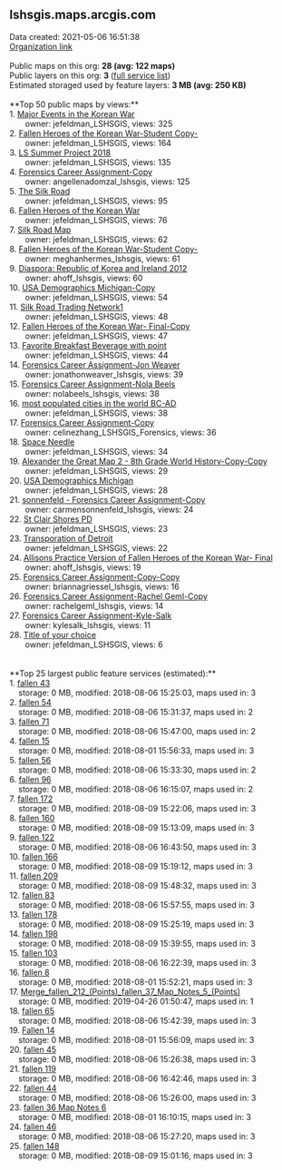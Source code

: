 <h2>lshsgis.maps.arcgis.com</h2> Data created: 2021-05-06 16:51:38 <br /><a target='new' href='https://lshsgis.maps.arcgis.com'>Organization link</a><br /><br />Public maps on this org: <b>28 (avg: 122 maps)</b><br />Public layers on this org: <b>3 </b>(<a target='new' href='https://services.arcgis.com/WLJaylp3Mq2nQcyt/ArcGIS/rest/services'>full service list</a>)<br />Estimated storaged used by feature layers: <b>3 MB (avg: 250 KB)</b><br /><br />**Top 50 public maps by views:**<br />  1. <a target='new' href='https://www.arcgis.com/home/item.html?id=599bd3a515ed46948b862ddd40dc24b0'>Major Events in the Korean War</a> <br />  &nbsp;&nbsp;&nbsp;&nbsp; &nbsp;&nbsp;owner: jefeldman_LSHSGIS, views: 325<br />  2. <a target='new' href='https://www.arcgis.com/home/item.html?id=0fb3c8c195424deebbbd8507d515e65b'>Fallen Heroes of the Korean War-Student Copy-</a> <br />  &nbsp;&nbsp;&nbsp;&nbsp; &nbsp;&nbsp;owner: jefeldman_LSHSGIS, views: 164<br />  3. <a target='new' href='https://www.arcgis.com/home/item.html?id=7f9624cae5d640669d483545fde7a75b'>LS Summer Project 2018</a> <br />  &nbsp;&nbsp;&nbsp;&nbsp; &nbsp;&nbsp;owner: jefeldman_LSHSGIS, views: 135<br />  4. <a target='new' href='https://www.arcgis.com/home/item.html?id=5b062fb667fe4326886df03df23a223d'>Forensics Career Assignment-Copy</a> <br />  &nbsp;&nbsp;&nbsp;&nbsp; &nbsp;&nbsp;owner: angellenadomzal_lshsgis, views: 125<br />  5. <a target='new' href='https://www.arcgis.com/home/item.html?id=635617cd0ea845ca814a2c76d05af6cc'>The Silk Road </a> <br />  &nbsp;&nbsp;&nbsp;&nbsp; &nbsp;&nbsp;owner: jefeldman_LSHSGIS, views: 95<br />  6. <a target='new' href='https://www.arcgis.com/home/item.html?id=551628d0925940c49b93f10d25e7585b'>Fallen Heroes of the Korean War</a> <br />  &nbsp;&nbsp;&nbsp;&nbsp; &nbsp;&nbsp;owner: jefeldman_LSHSGIS, views: 76<br />  7. <a target='new' href='https://www.arcgis.com/home/item.html?id=ab908699a9c94841be7eaec9bd0172eb'>Silk Road Map</a> <br />  &nbsp;&nbsp;&nbsp;&nbsp; &nbsp;&nbsp;owner: jefeldman_LSHSGIS, views: 62<br />  8. <a target='new' href='https://www.arcgis.com/home/item.html?id=73626375c7a2438e9699ab90dd46686f'>Fallen Heroes of the Korean War-Student Copy-</a> <br />  &nbsp;&nbsp;&nbsp;&nbsp; &nbsp;&nbsp;owner: meghanhermes_lshsgis, views: 61<br />  9. <a target='new' href='https://www.arcgis.com/home/item.html?id=32e6d8000d75422cad7c06d9fd7e5dd8'>Diaspora: Republic of Korea and Ireland 2012</a> <br />  &nbsp;&nbsp;&nbsp;&nbsp; &nbsp;&nbsp;owner: ahoff_lshsgis, views: 60<br />  10. <a target='new' href='https://www.arcgis.com/home/item.html?id=d00bf8fa2d32433788b019a7fbf0fa78'>USA Demographics Michigan-Copy</a> <br />  &nbsp;&nbsp;&nbsp;&nbsp; &nbsp;&nbsp;owner: jefeldman_LSHSGIS, views: 54<br />  11. <a target='new' href='https://www.arcgis.com/home/item.html?id=f287653402894901927958b439447f0f'>Silk Road Trading Network1</a> <br />  &nbsp;&nbsp;&nbsp;&nbsp; &nbsp;&nbsp;owner: jefeldman_LSHSGIS, views: 48<br />  12. <a target='new' href='https://www.arcgis.com/home/item.html?id=967607c352774f09bd9f0bb6c45fc2e6'>Fallen Heroes of the Korean War- Final-Copy</a> <br />  &nbsp;&nbsp;&nbsp;&nbsp; &nbsp;&nbsp;owner: jefeldman_LSHSGIS, views: 47<br />  13. <a target='new' href='https://www.arcgis.com/home/item.html?id=472e516ea07d4a3bb2c264466eb797a6'>Favorite Breakfast Beverage with point</a> <br />  &nbsp;&nbsp;&nbsp;&nbsp; &nbsp;&nbsp;owner: jefeldman_LSHSGIS, views: 44<br />  14. <a target='new' href='https://www.arcgis.com/home/item.html?id=91fd9a0235e84607af82a78154000a1d'>Forensics Career Assignment-Jon Weaver</a> <br />  &nbsp;&nbsp;&nbsp;&nbsp; &nbsp;&nbsp;owner: jonathonweaver_lshsgis, views: 39<br />  15. <a target='new' href='https://www.arcgis.com/home/item.html?id=604160ac08814b7dbf27d69e9f2bf92e'>Forensics Career Assignment-Nola Beels</a> <br />  &nbsp;&nbsp;&nbsp;&nbsp; &nbsp;&nbsp;owner: nolabeels_lshsgis, views: 38<br />  16. <a target='new' href='https://www.arcgis.com/home/item.html?id=b22294a71bcf4830ab4daf74aeb5d998'>most populated cities in the world BC-AD</a> <br />  &nbsp;&nbsp;&nbsp;&nbsp; &nbsp;&nbsp;owner: jefeldman_LSHSGIS, views: 38<br />  17. <a target='new' href='https://www.arcgis.com/home/item.html?id=1c86a12dc7e149f1aa729cad2b60827b'>Forensics Career Assignment-Copy</a> <br />  &nbsp;&nbsp;&nbsp;&nbsp; &nbsp;&nbsp;owner: celinezhang_LSHSGIS_Forensics, views: 36<br />  18. <a target='new' href='https://www.arcgis.com/home/item.html?id=6b38e41dc35a4d32975bddf74d86b34d'>Space Needle</a> <br />  &nbsp;&nbsp;&nbsp;&nbsp; &nbsp;&nbsp;owner: jefeldman_LSHSGIS, views: 34<br />  19. <a target='new' href='https://www.arcgis.com/home/item.html?id=8fa0b2a86b594a398b94a8636b2d2f24'>Alexander the Great Map 2 - 8th Grade World History-Copy-Copy</a> <br />  &nbsp;&nbsp;&nbsp;&nbsp; &nbsp;&nbsp;owner: jefeldman_LSHSGIS, views: 29<br />  20. <a target='new' href='https://www.arcgis.com/home/item.html?id=a6b8fc61bc4349aebb6868f4a2523f19'>USA Demographics Michigan</a> <br />  &nbsp;&nbsp;&nbsp;&nbsp; &nbsp;&nbsp;owner: jefeldman_LSHSGIS, views: 28<br />  21. <a target='new' href='https://www.arcgis.com/home/item.html?id=a2fbf68ac8564776bbbfdacc529486c9'>sonnenfeld - Forensics Career Assignment-Copy</a> <br />  &nbsp;&nbsp;&nbsp;&nbsp; &nbsp;&nbsp;owner: carmensonnenfeld_lshsgis, views: 24<br />  22. <a target='new' href='https://www.arcgis.com/home/item.html?id=f061be1cc68941d997bd93499bcf4fe9'>St Clair Shores PD</a> <br />  &nbsp;&nbsp;&nbsp;&nbsp; &nbsp;&nbsp;owner: jefeldman_LSHSGIS, views: 23<br />  23. <a target='new' href='https://www.arcgis.com/home/item.html?id=6b96e5e5fd8c44409b4b2b1c853f6c76'>Transporation of Detroit</a> <br />  &nbsp;&nbsp;&nbsp;&nbsp; &nbsp;&nbsp;owner: jefeldman_LSHSGIS, views: 22<br />  24. <a target='new' href='https://www.arcgis.com/home/item.html?id=1e6444c43c7b4a2d80daeeac47fd6151'>Allisons Practice Version of Fallen Heroes of the Korean War- Final</a> <br />  &nbsp;&nbsp;&nbsp;&nbsp; &nbsp;&nbsp;owner: ahoff_lshsgis, views: 19<br />  25. <a target='new' href='https://www.arcgis.com/home/item.html?id=c0ac311ac12f4b2ca883a830a8d3cc53'>Forensics Career Assignment-Copy-Copy</a> <br />  &nbsp;&nbsp;&nbsp;&nbsp; &nbsp;&nbsp;owner: briannagriessel_lshsgis, views: 16<br />  26. <a target='new' href='https://www.arcgis.com/home/item.html?id=580a238683fe456a9f8eb1cf8d0b8f21'>Forensics Career Assignment-Rachel Geml-Copy</a> <br />  &nbsp;&nbsp;&nbsp;&nbsp; &nbsp;&nbsp;owner: rachelgeml_lshsgis, views: 14<br />  27. <a target='new' href='https://www.arcgis.com/home/item.html?id=f6c492e2857f48e386cfb7831015d6b2'>Forensics Career Assignment-Kyle-Salk</a> <br />  &nbsp;&nbsp;&nbsp;&nbsp; &nbsp;&nbsp;owner: kylesalk_lshsgis, views: 11<br />  28. <a target='new' href='https://www.arcgis.com/home/item.html?id=42f1c46db03c4b0c9342b85f619f8714'>Title of your choice</a> <br />  &nbsp;&nbsp;&nbsp;&nbsp; &nbsp;&nbsp;owner: jefeldman_LSHSGIS, views: 6<br /><br /><br />**Top 25 largest public feature services (estimated):**<br /> 1. <a target='new' href='https://www.arcgis.com/home/item.html?id=d6d1046588bf48c080b2e833ceb8a98b'>fallen 43</a><br /> &nbsp;&nbsp;&nbsp;&nbsp;storage: 0 MB, modified: 2018-08-06 15:25:03, maps used in: 3<br /> 2. <a target='new' href='https://www.arcgis.com/home/item.html?id=52ba04445dd343a0b0239f78f1c0946b'>fallen 54</a><br /> &nbsp;&nbsp;&nbsp;&nbsp;storage: 0 MB, modified: 2018-08-06 15:31:37, maps used in: 2<br /> 3. <a target='new' href='https://www.arcgis.com/home/item.html?id=428bac02e7034f619747cb2a03fc0f25'>fallen 71</a><br /> &nbsp;&nbsp;&nbsp;&nbsp;storage: 0 MB, modified: 2018-08-06 15:47:00, maps used in: 2<br /> 4. <a target='new' href='https://www.arcgis.com/home/item.html?id=58cccb4d7055428b9a0b9b6f35e4ea61'>fallen 15</a><br /> &nbsp;&nbsp;&nbsp;&nbsp;storage: 0 MB, modified: 2018-08-01 15:56:33, maps used in: 3<br /> 5. <a target='new' href='https://www.arcgis.com/home/item.html?id=fc87232814f44f4b81f664b8cda0bd6d'>fallen 56</a><br /> &nbsp;&nbsp;&nbsp;&nbsp;storage: 0 MB, modified: 2018-08-06 15:33:30, maps used in: 2<br /> 6. <a target='new' href='https://www.arcgis.com/home/item.html?id=063f6e2f575b436aa224805935fd3c64'>fallen 96</a><br /> &nbsp;&nbsp;&nbsp;&nbsp;storage: 0 MB, modified: 2018-08-06 16:15:07, maps used in: 2<br /> 7. <a target='new' href='https://www.arcgis.com/home/item.html?id=68f7ff3dc0aa4d48b778862c7f1d1803'>fallen 172</a><br /> &nbsp;&nbsp;&nbsp;&nbsp;storage: 0 MB, modified: 2018-08-09 15:22:06, maps used in: 3<br /> 8. <a target='new' href='https://www.arcgis.com/home/item.html?id=3dc1594dbc4049918132b5a8d960a954'>fallen 160</a><br /> &nbsp;&nbsp;&nbsp;&nbsp;storage: 0 MB, modified: 2018-08-09 15:13:09, maps used in: 3<br /> 9. <a target='new' href='https://www.arcgis.com/home/item.html?id=d0fae7d0420d4d8da7e492ce22481b23'>fallen 122</a><br /> &nbsp;&nbsp;&nbsp;&nbsp;storage: 0 MB, modified: 2018-08-06 16:43:50, maps used in: 3<br /> 10. <a target='new' href='https://www.arcgis.com/home/item.html?id=58068e9973974b08b12e90ac0ec954d8'>fallen 166</a><br /> &nbsp;&nbsp;&nbsp;&nbsp;storage: 0 MB, modified: 2018-08-09 15:19:12, maps used in: 3<br /> 11. <a target='new' href='https://www.arcgis.com/home/item.html?id=efcf4aa4118a41d3ba9f2a9389168289'>fallen 209</a><br /> &nbsp;&nbsp;&nbsp;&nbsp;storage: 0 MB, modified: 2018-08-09 15:48:32, maps used in: 3<br /> 12. <a target='new' href='https://www.arcgis.com/home/item.html?id=42f324fc0ee04eb6b15d7b6a484f34b8'>fallen 83</a><br /> &nbsp;&nbsp;&nbsp;&nbsp;storage: 0 MB, modified: 2018-08-06 15:57:55, maps used in: 3<br /> 13. <a target='new' href='https://www.arcgis.com/home/item.html?id=419e87c5a557414dbb3429a7df9433b4'>fallen 178</a><br /> &nbsp;&nbsp;&nbsp;&nbsp;storage: 0 MB, modified: 2018-08-09 15:25:19, maps used in: 3<br /> 14. <a target='new' href='https://www.arcgis.com/home/item.html?id=2d85d161e7254f79868695d0c89f2bba'>fallen 198</a><br /> &nbsp;&nbsp;&nbsp;&nbsp;storage: 0 MB, modified: 2018-08-09 15:39:55, maps used in: 3<br /> 15. <a target='new' href='https://www.arcgis.com/home/item.html?id=f4e4bb03ae544b7ea60f3fc2d3a18ace'>fallen 103</a><br /> &nbsp;&nbsp;&nbsp;&nbsp;storage: 0 MB, modified: 2018-08-06 16:22:39, maps used in: 3<br /> 16. <a target='new' href='https://www.arcgis.com/home/item.html?id=e0c8afec071240e1b0a254e9270db911'>fallen 8</a><br /> &nbsp;&nbsp;&nbsp;&nbsp;storage: 0 MB, modified: 2018-08-01 15:52:21, maps used in: 3<br /> 17. <a target='new' href='https://www.arcgis.com/home/item.html?id=c0a5a368e20e43279e071216bf2a2f44'>Merge_fallen_212_(Points)_fallen_37_Map_Notes_5_(Points)</a><br /> &nbsp;&nbsp;&nbsp;&nbsp;storage: 0 MB, modified: 2019-04-26 01:50:47, maps used in: 1<br /> 18. <a target='new' href='https://www.arcgis.com/home/item.html?id=641beea0da2f46219bb9dc5fbad2d1c1'>fallen 65</a><br /> &nbsp;&nbsp;&nbsp;&nbsp;storage: 0 MB, modified: 2018-08-06 15:42:39, maps used in: 3<br /> 19. <a target='new' href='https://www.arcgis.com/home/item.html?id=5766fb55f6ed44f6838123b0ef866c9d'>Fallen 14</a><br /> &nbsp;&nbsp;&nbsp;&nbsp;storage: 0 MB, modified: 2018-08-01 15:56:09, maps used in: 3<br /> 20. <a target='new' href='https://www.arcgis.com/home/item.html?id=5a03b84f31c54f5e9cd86023e7d10615'>fallen 45</a><br /> &nbsp;&nbsp;&nbsp;&nbsp;storage: 0 MB, modified: 2018-08-06 15:26:38, maps used in: 3<br /> 21. <a target='new' href='https://www.arcgis.com/home/item.html?id=210262a436f84e30ac870b17f151ce82'>fallen 119</a><br /> &nbsp;&nbsp;&nbsp;&nbsp;storage: 0 MB, modified: 2018-08-06 16:42:46, maps used in: 3<br /> 22. <a target='new' href='https://www.arcgis.com/home/item.html?id=8b93ad438d2646c2b8d3ec9b5de5fcdd'>fallen 44</a><br /> &nbsp;&nbsp;&nbsp;&nbsp;storage: 0 MB, modified: 2018-08-06 15:26:00, maps used in: 3<br /> 23. <a target='new' href='https://www.arcgis.com/home/item.html?id=ad89a63bdbcb4a929c8bced7c213bdbe'>fallen 36 Map Notes 6</a><br /> &nbsp;&nbsp;&nbsp;&nbsp;storage: 0 MB, modified: 2018-08-01 16:10:15, maps used in: 3<br /> 24. <a target='new' href='https://www.arcgis.com/home/item.html?id=f3707f7929b948cc82b8449ea1513060'>fallen 46</a><br /> &nbsp;&nbsp;&nbsp;&nbsp;storage: 0 MB, modified: 2018-08-06 15:27:20, maps used in: 3<br /> 25. <a target='new' href='https://www.arcgis.com/home/item.html?id=7456413bffd045da897ed8eb3681a061'>fallen 148</a><br /> &nbsp;&nbsp;&nbsp;&nbsp;storage: 0 MB, modified: 2018-08-09 15:01:16, maps used in: 3<br />